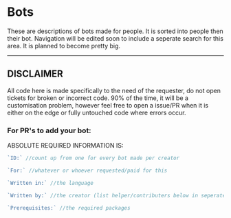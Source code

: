 # Bots

These are descriptions of bots made for people. It is sorted into people then their bot. Navigation will be edited soon to include a seperate search for this area. It is planned to become pretty big.

---

## DISCLAIMER

All code here is made specifically to the need of the requester, do not open tickets for broken or incorrect code. 90% of the time, it will be a customisation problem, however feel free to open a issue/PR when it is either on the edge or fully untouched code where errors occur. 

### For PR's to add your bot:

ABSOLUTE REQUIRED INFORMATION IS:
```js
`ID:` //count up from one for every bot made per creator

`For:` //whatever or whoever requested/paid for this 

`Written in:` //the language

`Written by:` //the creator (list helper/contributers below in seperate list)

`Prerequisites:` //the required packages
```